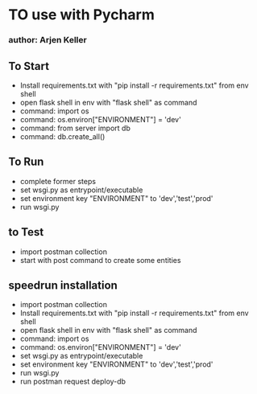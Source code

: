 # TO use with Pycharm

### author: Arjen Keller

## To Start 
- Install requirements.txt with "pip install -r requirements.txt" from env shell
- open flask shell in env with "flask shell" as command
- command: import os
- command: os.environ["ENVIRONMENT"] = 'dev'
- command: from server import db
- command: db.create_all()

## To Run
- complete former steps
- set wsgi.py as entrypoint/executable
- set environment key "ENVIRONMENT" to 'dev','test','prod' 
- run wsgi.py


## to Test
- import postman collection
- start with post command to create some entities


## speedrun installation
- import postman collection
- Install requirements.txt with "pip install -r requirements.txt" from env shell
- open flask shell in env with "flask shell" as command
- command: import os
- command: os.environ["ENVIRONMENT"] = 'dev'
- set wsgi.py as entrypoint/executable
- set environment key "ENVIRONMENT" to 'dev','test','prod' 
- run wsgi.py
- run postman request deploy-db
